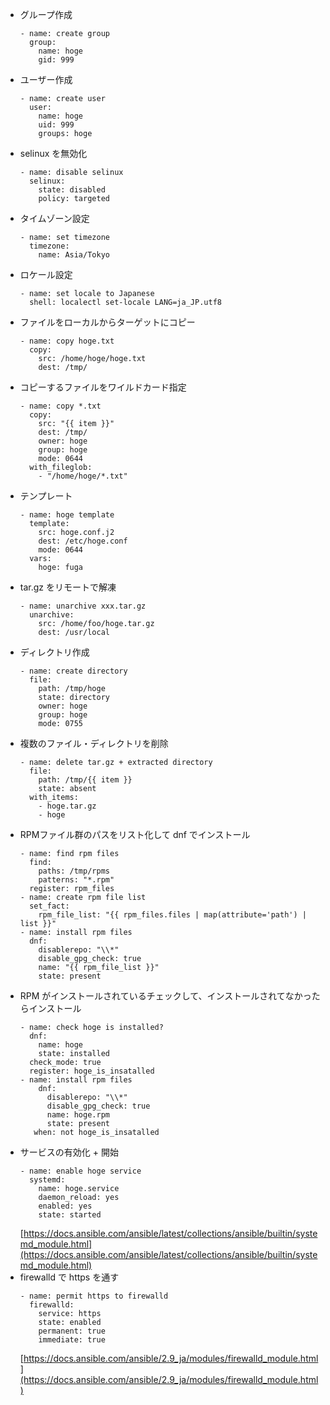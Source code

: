 
* グループ作成
  ```
  - name: create group
    group:
      name: hoge
      gid: 999
  ```
* ユーザー作成
  ```
  - name: create user
    user:
      name: hoge
      uid: 999
      groups: hoge
  ```
* selinux を無効化
  ```
  - name: disable selinux
    selinux:
      state: disabled
      policy: targeted
  ```
* タイムゾーン設定
  ```
  - name: set timezone
    timezone:
      name: Asia/Tokyo
  ```
* ロケール設定
  ```
  - name: set locale to Japanese
    shell: localectl set-locale LANG=ja_JP.utf8
  ```
* ファイルをローカルからターゲットにコピー
  ```
  - name: copy hoge.txt
    copy:
      src: /home/hoge/hoge.txt
      dest: /tmp/
  ```
* コピーするファイルをワイルドカード指定
  ```
  - name: copy *.txt
    copy:
      src: "{{ item }}"
      dest: /tmp/
      owner: hoge
      group: hoge
      mode: 0644
    with_fileglob:
      - "/home/hoge/*.txt"
  ```
* テンプレート
  ```
  - name: hoge template
    template:
      src: hoge.conf.j2
      dest: /etc/hoge.conf
      mode: 0644
    vars:
      hoge: fuga
  ```
* tar.gz をリモートで解凍
  ```
  - name: unarchive xxx.tar.gz
    unarchive:
      src: /home/foo/hoge.tar.gz
      dest: /usr/local
  ```
* ディレクトリ作成
  ```
  - name: create directory
    file:
      path: /tmp/hoge
      state: directory
      owner: hoge
      group: hoge
      mode: 0755
  ```
* 複数のファイル・ディレクトリを削除
  ```
  - name: delete tar.gz + extracted directory
    file:
      path: /tmp/{{ item }}
      state: absent
    with_items:
      - hoge.tar.gz
      - hoge
  ```
* RPMファイル群のパスをリスト化して dnf でインストール
  ```
  - name: find rpm files
    find:
      paths: /tmp/rpms
      patterns: "*.rpm"
    register: rpm_files
  - name: create rpm file list
    set_fact:
      rpm_file_list: "{{ rpm_files.files | map(attribute='path') | list }}"
  - name: install rpm files
    dnf:
      disablerepo: "\\*"
      disable_gpg_check: true
      name: "{{ rpm_file_list }}"
      state: present
  ```
* RPM がインストールされているチェックして、インストールされてなかったらインストール
  ```
  - name: check hoge is installed?
    dnf:
      name: hoge
      state: installed
    check_mode: true
    register: hoge_is_insatalled
  - name: install rpm files
      dnf:
        disablerepo: "\\*"
        disable_gpg_check: true
        name: hoge.rpm
        state: present
     when: not hoge_is_insatalled
  ```
* サービスの有効化 + 開始
  ```
  - name: enable hoge service
    systemd:
      name: hoge.service
      daemon_reload: yes
      enabled: yes
      state: started
  ```  
  [https://docs.ansible.com/ansible/latest/collections/ansible/builtin/systemd_module.html](https://docs.ansible.com/ansible/latest/collections/ansible/builtin/systemd_module.html)
* firewalld で https を通す
  ```
  - name: permit https to firewalld
    firewalld:
      service: https
      state: enabled
      permanent: true
      immediate: true
  ```  
  [https://docs.ansible.com/ansible/2.9_ja/modules/firewalld_module.html](https://docs.ansible.com/ansible/2.9_ja/modules/firewalld_module.html)
